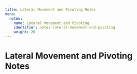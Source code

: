 ```yaml
---
title: Lateral Movement and Pivoting Notes
menu:
  notes:
    name: Lateral Movement and Pivoting
    identifier: notes-lateral-movement-and-pivoting
    weight: 20
---
```

# Lateral Movement and Pivoting Notes